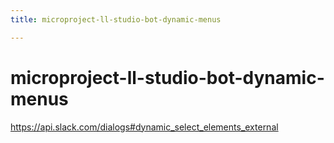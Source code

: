 ```yaml
---
title: microproject-ll-studio-bot-dynamic-menus

---
```


# microproject-ll-studio-bot-dynamic-menus

https://api.slack.com/dialogs#dynamic_select_elements_external